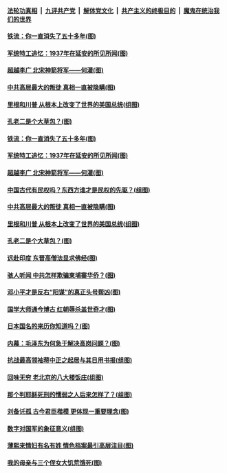 

####  [法轮功真相](../../../../basic/blob/master/README.md?t=03230231) &nbsp;|&nbsp; [九评共产党](../../../../9ping.md/blob/master/README.md?t=03230231) &nbsp;|&nbsp; [解体党文化](../../../../jtdwh.md/blob/master/README.md?t=03230231)  &nbsp;|&nbsp; [共产主义的终极目的](../../../../gczydzjmd.md/blob/master/README.md?t=03230231) &nbsp;|&nbsp; [魔鬼在统治我们的世界](../../../../mgztzwmdsj.md/blob/master/README.md?t=03230231) 

#### [铁流：你一直消失了五十多年(图)](../pages/p6/965537.md?t=03230231) 

#### [军统特工追忆：1937年在延安的所见所闻(图)](../pages/p6/965872.md?t=03230231) 

#### [超越李广 北宋神箭将军——何灌(图)](../pages/p6/966083.md?t=03230231) 

#### [中共高层最大的叛徒 真相一直被隐瞒(图)](../pages/p6/965252.md?t=03230231) 

#### [里根和川普 从根本上改变了世界的美国总统(组图)](../pages/p6/965808.md?t=03230231) 

#### [孔老二是个大草包？(图)](../pages/p6/965562.md?t=03230231) 

#### [铁流：你一直消失了五十多年(图)](../pages/p6/965537.md?t=03230231) 

#### [军统特工追忆：1937年在延安的所见所闻(图)](../pages/p6/965872.md?t=03230231) 

#### [超越李广 北宋神箭将军——何灌(图)](../pages/p6/966083.md?t=03230231) 

#### [中国古代有民权吗？东西方谁才是民权的先驱？(组图)](../pages/p6/966196.md?t=03230231) 

#### [中共高层最大的叛徒 真相一直被隐瞒(图)](../pages/p6/965252.md?t=03230231) 

#### [里根和川普 从根本上改变了世界的美国总统(组图)](../pages/p6/965808.md?t=03230231) 

#### [孔老二是个大草包？(图)](../pages/p6/965562.md?t=03230231) 

#### [远赴印度 东晋高僧法显求佛经(图)](../pages/p6/965866.md?t=03230231) 

#### [骇人听闻 中共怎样欺骗柬埔寨华侨？(图)](../pages/p6/965124.md?t=03230231) 

#### [邓小平才是反右“阳谋”的真正头号帮凶(图)](../pages/p6/965632.md?t=03230231) 

#### [国学大师通今博古 红朝辱杀盖世奇才(图)](../pages/p6/964105.md?t=03230231) 

#### [日本国名的来历你知道吗？(图)](../pages/p6/966087.md?t=03230231) 

#### [内幕：毛泽东为何急于解决高岗问题？(图)](../pages/p6/965355.md?t=03230231) 

#### [抗战最高领袖蒋中正之起居与其日用书报(组图)](../pages/p6/965463.md?t=03230231) 

#### [回味无穷 老北京的八大楼饭庄(组图)](../pages/p6/966003.md?t=03230231) 

#### [那个判耶稣死刑的懦弱之人后来怎样了？(组图)](../pages/p6/965704.md?t=03230231) 

#### [刘备讬孤 古今君臣楷模 更体现一重要理念(图)](../pages/p6/965707.md?t=03230231) 

#### [数字对国军的象征意义(组图)](../pages/p6/964367.md?t=03230231) 

#### [薄熙来情妇有名有姓 情色档案最引高层注目(图)](../pages/p6/965200.md?t=03230231) 

#### [我的母亲与三个侄女大饥荒饿死(图)](../pages/p6/965464.md?t=03230231) 

